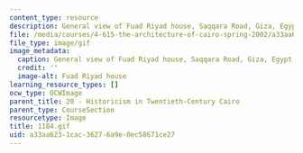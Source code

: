 ```yaml
---
content_type: resource
description: General view of Fuad Riyad house, Saqqara Road, Giza, Egypt (1967).
file: /media/courses/4-615-the-architecture-of-cairo-spring-2002/a33aa6231cac36276a9e0ec58671ce27_1184.gif
file_type: image/gif
image_metadata:
  caption: General view of Fuad Riyad house, Saqqara Road, Giza, Egypt (1967).
  credit: ''
  image-alt: Fuad Riyad house
learning_resource_types: []
ocw_type: OCWImage
parent_title: 20 - Historicism in Twentieth-Century Cairo
parent_type: CourseSection
resourcetype: Image
title: 1184.gif
uid: a33aa623-1cac-3627-6a9e-0ec58671ce27
---
```

